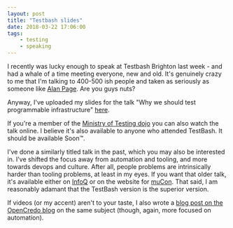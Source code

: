 ```yaml
---
layout: post
title: "Testbash slides"
date: 2018-03-22 17:06:00
tags: 
    - testing
    - speaking
---
```


I recently was lucky enough to speak at Testbash Brighton last week - and had a whale of a time meeting everyone, new and old. It's genuinely crazy to me that I'm talking to 400-500 ish people and taken as seriously as someone like <a href="http://angryweasel.com/blog/about-alan/">Alan Page</a>. Are you guys nuts?

Anyway, I've uploaded my slides for the talk "Why we should test programmable infrastructure" <a href="https://s3.amazonaws.com/matt-public-sharing/Why+we+should+test+programmable+infrastructure+testbash.pdf">here</a>.

If you're a member of the <a href="https://dojo.ministryoftesting.com/">Ministry of Testing dojo</a> you can also watch the talk online. I believe it's also available to anyone who attended TestBash. It should be available Soon™.

I've done a similarly titled talk in the past, which you may also be interested in. I've shifted the focus away from automation and tooling, and more towards devops and culture. After all, people problems are intrinsically harder than tooling problems, at least in my eyes. If you want that older talk, it's available either on <a href="https://www.infoq.com/presentations/opencredo-ruby">InfoQ</a> or on the website for <a href="https://skillsmatter.com/skillscasts/10732-testing-programmable-infrastructure">muCon</a>. That said, I am reasonably adamant that the TestBash version is the superior version.

If videos (or my accent) aren't to your taste, I also wrote a <a href="https://opencredo.com/programmable-infrastructure-needs-testing/">blog post on the OpenCredo blog</a> on the same subject (though, again, more focused on automation).
